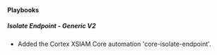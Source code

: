 
#### Playbooks
##### Isolate Endpoint - Generic V2
- Added the Cortex XSIAM Core automation 'core-isolate-endpoint'.
